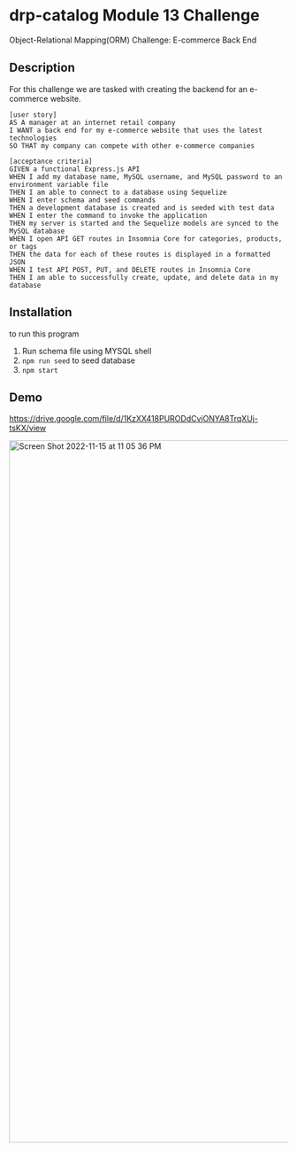 # drp-catalog Module 13 Challenge
Object-Relational Mapping(ORM) Challenge: E-commerce Back End
## Description 

For this challenge we are tasked with creating the backend for an e-commerce website.

```shell
[user story]
AS A manager at an internet retail company
I WANT a back end for my e-commerce website that uses the latest technologies
SO THAT my company can compete with other e-commerce companies

[acceptance criteria]
GIVEN a functional Express.js API
WHEN I add my database name, MySQL username, and MySQL password to an environment variable file
THEN I am able to connect to a database using Sequelize
WHEN I enter schema and seed commands
THEN a development database is created and is seeded with test data
WHEN I enter the command to invoke the application
THEN my server is started and the Sequelize models are synced to the MySQL database
WHEN I open API GET routes in Insomnia Core for categories, products, or tags
THEN the data for each of these routes is displayed in a formatted JSON
WHEN I test API POST, PUT, and DELETE routes in Insomnia Core
THEN I am able to successfully create, update, and delete data in my database
```

  ## Installation 
  
  to run this program 
  1.  Run schema file using MYSQL shell
  2.  ```npm run seed``` to seed database
  3.  ```npm start```
  
  ## Demo
  https://drive.google.com/file/d/1KzXX418PURODdCviONYA8TrqXUj-tsKX/view
  
<img width="1269" alt="Screen Shot 2022-11-15 at 11 05 36 PM" src="https://user-images.githubusercontent.com/113868025/202109558-d07bdce5-5ef1-4067-bba1-380014ee4ae8.png">
